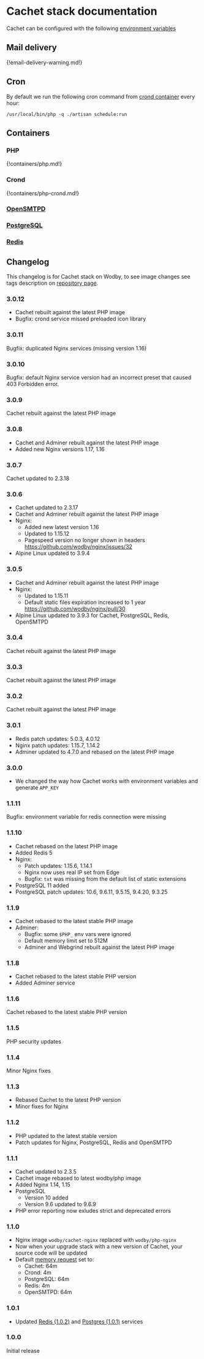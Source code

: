 # Cachet stack documentation

Cachet can be configured with the following [environment variables](https://github.com/wodby/cachet#environment-variables)

## Mail delivery

{!email-delivery-warning.md!}

## Cron

By default we run the following cron command from [crond container](#crond) every hour:

```
/usr/local/bin/php -q ./artisan schedule:run
```

## Containers

### PHP

{!containers/php.md!}

### Crond

{!containers/php-crond.md!}

### [OpenSMTPD](../opensmtpd/index.md)

### [PostgreSQL](../postgres/index.md)

### [Redis](../redis/index.md)

## Changelog

This changelog is for Cachet stack on Wodby, to see image changes see tags description on [repository page](https://github.com/wodby/cachet/releases).

### 3.0.12

- Cachet rebuilt against the latest PHP image
- Bugfix: crond service missed preloaded icon library

### 3.0.11

Bugfix: duplicated Nginx services (missing version 1.16)

### 3.0.10

Bugfix: default Nginx service version had an incorrect preset that caused 403 Forbidden error.

### 3.0.9

Cachet rebuilt against the latest PHP image

### 3.0.8

- Cachet and Adminer rebuilt against the latest PHP image
- Added new Nginx versions 1.17, 1.16

### 3.0.7

Cachet updated to 2.3.18

### 3.0.6

- Cachet updated to 2.3.17
- Cachet and Adminer rebuilt against the latest PHP image
- Nginx:
    - Added new latest version 1.16
    - Updated to 1.15.12
    - Pagespeed version no longer shown in headers https://github.com/wodby/nginx/issues/32
- Alpine Linux updated to 3.9.4

### 3.0.5

- Cachet and Adminer rebuilt against the latest PHP image
- Nginx:
  - Updated to 1.15.11
  - Default static files expiration increased to 1 year https://github.com/wodby/nginx/pull/30
- Alpine Linux updated to 3.9.3 for Cachet, PostgreSQL, Redis, OpenSMTPD

### 3.0.4

Cachet rebuilt against the latest PHP image

### 3.0.3

Cachet rebuilt against the latest PHP image

### 3.0.2

Cachet rebuilt against the latest PHP image

### 3.0.1

* Redis patch updates: 5.0.3, 4.0.12
* Nginx patch updates: 1.15.7, 1.14.2
* Adminer updated to 4.7.0 and rebased on the latest PHP image 

### 3.0.0

* We changed the way how Cachet works with environment variables and generate `APP_KEY`

### 1.1.11

Bugfix: environment variable for redis connection were missing

### 1.1.10

* Cachet rebased on the latest PHP image
* Added Redis 5
* Nginx:
    * Patch updates: 1.15.6, 1.14.1
    * Nginx now uses real IP set from Edge
    * Bugfix: `txt` was missing from the default list of static extensions
* PostgreSQL 11 added
* PostgreSQL patch updates: 10.6, 9.6.11, 9.5.15, 9.4.20, 9.3.25

### 1.1.9

* Cachet rebased to the latest stable PHP image
* Adminer: 
    * Bugfix: some `$PHP_` env vars were ignored
    * Default memory limit set to 512M
    * Adminer and Webgrind rebuilt against the latest PHP image

### 1.1.8

* Cachet rebased to the latest stable PHP version
* Added Adminer service 

### 1.1.6

Cachet rebased to the latest stable PHP version 

### 1.1.5

PHP security updates

### 1.1.4

Minor Nginx fixes

### 1.1.3

* Rebased Cachet to the latest PHP version
* Minor fixes for Nginx

### 1.1.2

* PHP updated to the latest stable version
* Patch updates for Nginx, PostgreSQL, Redis and OpenSMTPD 

### 1.1.1

* Cachet updated to 2.3.5
* Cachet image rebased to latest wodby/php image
* Added Nginx 1.14, 1.15
* PostgreSQL
    * Version 10 added
    * Version 9.6 updated to 9.6.9
* PHP error reporting now exludes strict and deprecated errors

### 1.1.0

* Nginx image `wodby/cachet-nginx` replaced with `wodby/php-nginx`
* Now when your upgrade stack with a new version of Cachet, your source code will be updated
* Default [memory request](../config.md#resources) set to:
    * Cachet: 64m
    * Crond: 4m
    * PostgreSQL: 64m
    * Redis: 4m
    * OpenSMTPD: 64m

### 1.0.1

* Updated [Redis (1.0.2)](https://wodby.com/docs/stacks/redis#changelog) and [Postgres (1.0.1)](https://wodby.com/docs/postgres#changelog) services

### 1.0.0

Initial release
